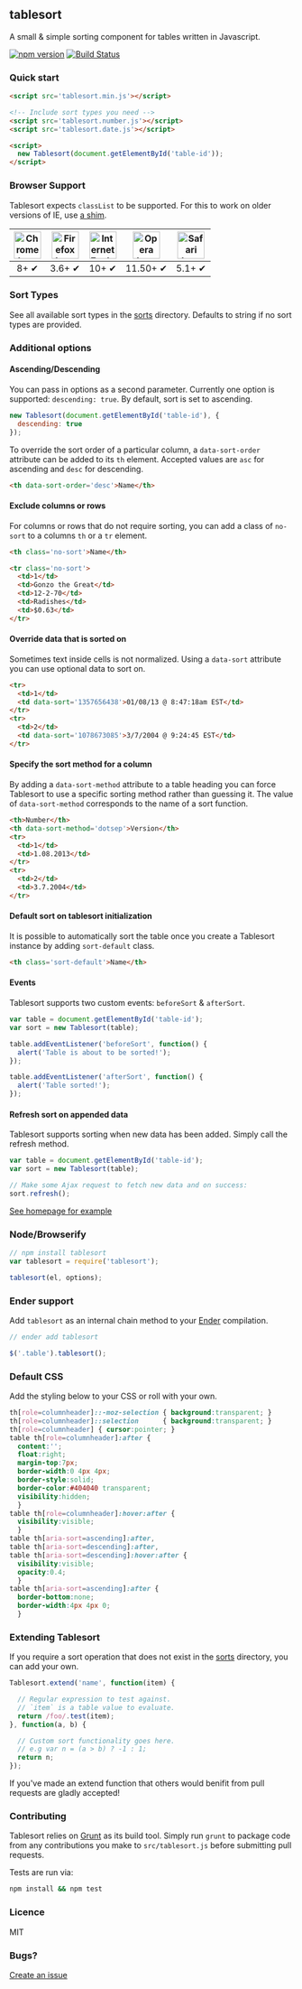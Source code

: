 tablesort
---

A small & simple sorting component for tables written in Javascript.

[![npm version](http://img.shields.io/npm/v/tablesort.svg)](https://npmjs.org/package/tablesort) [![Build Status](https://travis-ci.org/tristen/tablesort.png?Zeqckz55oF1LjKHEqHT7)](https://travis-ci.org/tristen/tablesort)

### Quick start

``` html
<script src='tablesort.min.js'></script>

<!-- Include sort types you need -->
<script src='tablesort.number.js'></script>
<script src='tablesort.date.js'></script>

<script>
  new Tablesort(document.getElementById('table-id'));
</script>
```

### Browser Support

Tablesort expects `classList` to be supported. For this to work on older versions of IE, use [a shim](https://github.com/Modernizr/Modernizr/wiki/HTML5-Cross-Browser-Polyfills#classlist).

| <img src="http://i.imgur.com/dJC1GUv.png" width="48px" height="48px" alt="Chrome logo"> | <img src="http://i.imgur.com/o1m5RcQ.png" width="48px" height="48px" alt="Firefox logo"> | <img src="http://i.imgur.com/8h3iz5H.png" width="48px" height="48px" alt="Internet Explorer logo"> | <img src="http://i.imgur.com/iQV4nmJ.png" width="48px" height="48px" alt="Opera logo"> | <img src="http://i.imgur.com/j3tgNKJ.png" width="48px" height="48px" alt="Safari logo"> |
|:---:|:---:|:---:|:---:|:---:|
| 8+ ✔ | 3.6+ ✔ | 10+ ✔ | 11.50+ ✔ | 5.1+ ✔ |

### Sort Types

See all available sort types in the [sorts](https://github.com/tristen/tablesort/tree/gh-pages/src/sorts/)
directory. Defaults to string if no sort types are provided.

### Additional options

#### Ascending/Descending
You can pass in options as a second parameter. Currently one option is
supported: `descending: true`. By default, sort is set to ascending.

``` js
new Tablesort(document.getElementById('table-id'), {
  descending: true
});
```

To override the sort order of a particular column, a `data-sort-order`
attribute can be added to its `th` element. Accepted values are `asc` for
ascending and `desc` for descending.

``` html
<th data-sort-order='desc'>Name</th>
```

#### Exclude columns or rows
For columns or rows that do not require sorting, you can add a class of
`no-sort` to a columns `th` or a `tr` element.
``` html
<th class='no-sort'>Name</th>

<tr class='no-sort'>
  <td>1</td>
  <td>Gonzo the Great</td>
  <td>12-2-70</td>
  <td>Radishes</td>
  <td>$0.63</td>
</tr>
```

#### Override data that is sorted on
Sometimes text inside cells is not normalized. Using a `data-sort` attribute
you can use optional data to sort on.

``` html
<tr>
  <td>1</td>
  <td data-sort='1357656438'>01/08/13 @ 8:47:18am EST</td>
</tr>
<tr>
  <td>2</td>
  <td data-sort='1078673085'>3/7/2004 @ 9:24:45 EST</td>
</tr>
```

#### Specify the sort method for a column
By adding a `data-sort-method` attribute to a table heading you can force
Tablesort to use a specific sorting method rather than guessing it. The value
of `data-sort-method` corresponds to the name of a sort function.

``` html
<th>Number</th>
<th data-sort-method='dotsep'>Version</th>
<tr>
  <td>1</td>
  <td>1.08.2013</td>
</tr>
<tr>
  <td>2</td>
  <td>3.7.2004</td>
</tr>
```

#### Default sort on tablesort initialization
It is possible to automatically sort the table once you create a Tablesort
instance by adding `sort-default` class.

``` html
<th class='sort-default'>Name</th>
```

#### Events
Tablesort supports two custom events: `beforeSort` & `afterSort`.

``` js
var table = document.getElementById('table-id');
var sort = new Tablesort(table);

table.addEventListener('beforeSort', function() {
  alert('Table is about to be sorted!');
});

table.addEventListener('afterSort', function() {
  alert('Table sorted!');
});
```

#### Refresh sort on appended data
Tablesort supports sorting when new data has been added. Simply call the refresh
method.

``` js
var table = document.getElementById('table-id');
var sort = new Tablesort(table);

// Make some Ajax request to fetch new data and on success:
sort.refresh();
```

[See homepage for example](http://tristen.ca/tablesort/demo/#refresh)

### Node/Browserify

``` js
// npm install tablesort
var tablesort = require('tablesort');

tablesort(el, options);
```

### Ender support
Add `tablesort` as an internal chain method to your [Ender](https://github.com/ender-js/Ender/)
compilation.

``` js
// ender add tablesort

$('.table').tablesort();
```

### Default CSS
Add the styling below to your CSS or roll with your own.

``` css
th[role=columnheader]::-moz-selection { background:transparent; }
th[role=columnheader]::selection      { background:transparent; }
th[role=columnheader] { cursor:pointer; }
table th[role=columnheader]:after {
  content:'';
  float:right;
  margin-top:7px;
  border-width:0 4px 4px;
  border-style:solid;
  border-color:#404040 transparent;
  visibility:hidden;
  }
table th[role=columnheader]:hover:after {
  visibility:visible;
  }
table th[aria-sort=ascending]:after,
table th[aria-sort=descending]:after,
table th[aria-sort=descending]:hover:after {
  visibility:visible;
  opacity:0.4;
  }
table th[aria-sort=ascending]:after {
  border-bottom:none;
  border-width:4px 4px 0;
  }
```

### Extending Tablesort

If you require a sort operation that does not exist
in the [sorts](https://github.com/tristen/tablesort/tree/gh-pages/src/sorts/)
directory, you can add your own.

``` js
Tablesort.extend('name', function(item) {

  // Regular expression to test against.
  // `item` is a table value to evaluate.
  return /foo/.test(item);
}, function(a, b) {

  // Custom sort functionality goes here.
  // e.g var n = (a > b) ? -1 : 1;
  return n;
});
```

If you've made an extend function that others would benifit from pull requests
are gladly accepted!

### Contributing

Tablesort relies on [Grunt](http://gruntjs.com) as its build tool. Simply run
`grunt` to package code from any contributions you make to `src/tablesort.js`
before submitting pull requests.

Tests are run via:

```sh
npm install && npm test
```

### Licence

MIT

### Bugs?

[Create an issue](https://github.com/tristen/tablesort/issues)
